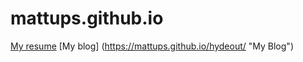 # mattups.github.io

[My resume](https://mattups.github.io/resume/ "My Resume")
[My blog] (https://mattups.github.io/hydeout/ "My Blog")
